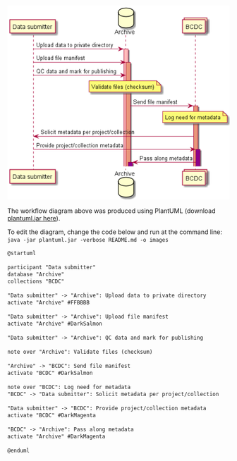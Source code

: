 ![images/README.png](images/README.png)

The workflow diagram above was produced using PlantUML (download [plantuml.jar here](https://plantuml.com/download)).

To edit the diagram, change the code below and run at the command line: `java -jar plantuml.jar -verbose README.md -o images`

```
@startuml

participant "Data submitter"
database "Archive"
collections "BCDC"

"Data submitter" -> "Archive": Upload data to private directory
activate "Archive" #FFBBBB

"Data submitter" -> "Archive": Upload file manifest
activate "Archive" #DarkSalmon

"Data submitter" -> "Archive": QC data and mark for publishing

note over "Archive": Validate files (checksum)

"Archive" -> "BCDC": Send file manifest
activate "BCDC" #DarkSalmon

note over "BCDC": Log need for metadata
"BCDC" -> "Data submitter": Solicit metadata per project/collection

"Data submitter" -> "BCDC": Provide project/collection metadata
activate "BCDC" #DarkMagenta

"BCDC" -> "Archive": Pass along metadata
activate "Archive" #DarkMagenta

@enduml
```